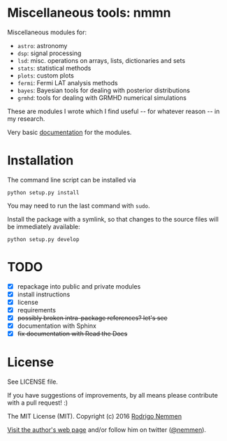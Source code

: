 Miscellaneous tools: nmmn
===================

Miscellaneous modules for:

* `astro`: astronomy
* `dsp`: signal processing
* `lsd`: misc. operations on arrays, lists, dictionaries and sets
* `stats`: statistical methods
* `plots`: custom plots
* `fermi`: Fermi LAT analysis methods
* `bayes`: Bayesian tools for dealing with posterior distributions
* `grmhd`: tools for dealing with GRMHD numerical simulations

These are modules I wrote which I find useful -- for whatever reason -- in my research.

Very basic [documentation](http://rsnemmen.github.io/nmmn/) for the modules.


# Installation

The command line script can be installed via

    python setup.py install

You may need to run the last command with `sudo`.

Install the package with a symlink, so that changes to the source files will be immediately available:

    python setup.py develop


# TODO

* [x] repackage into public and private modules
* [x] install instructions
* [x] license
* [x] requirements
* [x] ~~possibly broken intra-package references? let's see~~
* [x] documentation with Sphinx
* [x] ~~fix documentation with Read the Docs~~

# License

See LICENSE file.

If you have suggestions of improvements, by all means please contribute with a pull request!  :)

The MIT License (MIT). Copyright (c) 2016 [Rodrigo Nemmen](http://rodrigonemmen.com)

[Visit the author's web page](http://rodrigonemmen.com/) and/or follow him on twitter ([@nemmen](https://twitter.com/nemmen)).